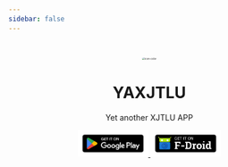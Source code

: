 ```yaml
---
sidebar: false
---
```


<style type="text/css">
.icon1 {
  border-radius:30px;
  margin-top: 100px;
}
</style>
<p style="text-align: center;">
<img class="icon1" src="/icon-color.png" alt="icon-color" style="zoom:30%;"/>
</p>
<h1 align="center">YAXJTLU</h1>
<p align="center">Yet another XJTLU APP</p>

<p align="center">
<a href="https://play.google.com/store/apps/details?id=cn.ac.xjtlu.yaxjtlu">
<img src="./img/index-1.png" width="25%"/>
</a>
<a href="https://f-droid.org/packages/cn.ac.xjtlu.yaxjtlu/">
<img src="./img/index-2.png" width="25%"/>
</a>
</p>
